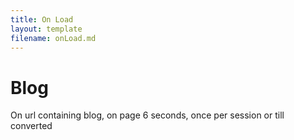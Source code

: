 ```yaml
---
title: On Load
layout: template
filename: onLoad.md
--- 
```


<!-- Robs cookie deleter capture code -->
<script>
	
var runDeleteCookie = true;	
	
if(runDeleteCookie){	
	
let COOKIESTODELETE = ["ap3c", "ap3converted", "ap3dm", "ap3sess"];
	
let delete_cookie = function(name) {
    document.cookie = name +'=; Path=/; Expires=Thu, 01 Jan 1970 00:00:01 GMT;';
	console.log("Deleted ", name, "cookie");
};

COOKIESTODELETE.forEach((name) => delete_cookie(name));
	
	runDeleteCookie = false;
	}
	
</script>


<!-- Autopilot robert capture code -->
<script>
	window.ap3c = window.ap3c || {};
	var ap3c = window.ap3c;
	ap3c.cmd = ap3c.cmd || [];
	ap3c.cmd.push(function() {
		ap3c.init('YdOVzkqoVlq0G5Pscm9iZXJ0', 'https://capture-api-master.stgautopilotapp.com/');
		ap3c.track({v: 0});
	});
	var s, t; s = document.createElement('script'); s.type = 'text/javascript'; s.src = "https://static.ap3stg.com/capture/master/capture.js";
	t = document.getElementsByTagName('script')[0]; t.parentNode.insertBefore(s, t);
</script>

# Blog

On url containing blog, on page 6 seconds,  once per session or till converted
